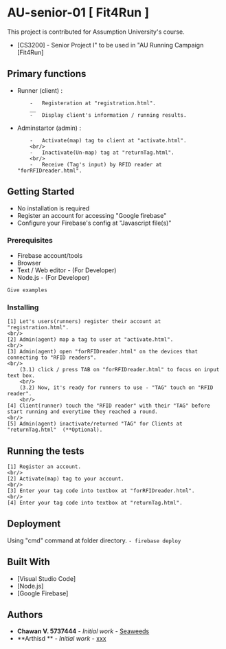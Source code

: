 
# AU-senior-01 [ Fit4Run ]
This project is contributed for Assumption University's course. <br/>
-	[CS3200] - Senior Project I" to be used in "AU Running Campaign [Fit4Run] 

##	Primary functions
-	Runner (client) :
	```
		-	Registeration at "registration.html".
		__
		-	Display client's information / running results.
	```
-	Adminstartor (admin)	:	
	```
		-	Activate(map) tag to client at "activate.html".
		<br/>
		-	Inactivate(Un-map) tag at "returnTag.html".
		<br/>
		-	Receive (Tag's input) by RFID reader at "forRFIDreader.html".
	```
	
## Getting Started

-	No installation is required
-	Register an account for accessing "Google firebase"
-	Configure your Firebase's config at "Javascript file(s)"

### Prerequisites
-	Firebase account/tools
-	Browser
-	Text / Web editor - (For Developer)
-	Node.js	- (For Developer)

```
Give examples
```

### Installing
```
[1] Let's users(runners) register their account at "registration.html".
<br/>
[2] Admin(agent) map a tag to user at "activate.html".
<br/>
[3] Admin(agent) open "forRFIDreader.html" on the devices that connecting to "RFID readers".
<br/>
	(3.1) click / press TAB on "forRFIDreader.html" to focus on input text box.
	<br/>
	(3.2) Now, it's ready for runners to use - "TAG" touch on "RFID reader".
	<br/>
[4] Client(runner) touch the "RFID reader" with their "TAG" before start running and everytime they reached a round.
<br/>
[5] Admin(agent) inactivate/returned "TAG" for Clients at "returnTag.html"  (**Optional).

```

## Running the tests
```
[1] Register an account.
<br/>
[2] Activate(map) tag to your account.
<br/>
[3] Enter your tag code into textbox at "forRFIDreader.html".
<br/>
[4] Enter your tag code into textbox at "returnTag.html".
```
## Deployment

Using "cmd" command at folder directory.
	```
	- firebase deploy
	```

## Built With

* [Visual Studio Code]
* [Node.js]
* [Google Firebase]

## Authors

* **Chawan V. 5737444** - *Initial work* - [Seaweeds](https://github.com/chawanvtp/AU-senior-01)
* **Arthisd ** - *Initial work* - [xxx](https://github.com/chawanvtp/AU-senior-01)
